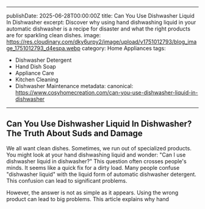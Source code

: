 
---
publishDate: 2025-06-28T00:00:00Z
title: Can You Use Dishwasher Liquid In Dishwasher
excerpt: Discover why using hand dishwashing liquid in your automatic dishwasher is a recipe for disaster and what the right products are for sparkling clean dishes.
image: https://res.cloudinary.com/dky6urpy2/image/upload/v1751012793/blog_image_1751012793_d4espa.webp
category: Home Appliances
tags:
  - Dishwasher Detergent
  - Hand Dish Soap
  - Appliance Care
  - Kitchen Cleaning
  - Dishwasher Maintenance
metadata:
  canonical: https://www.cosyhomecreation.com/can-you-use-dishwasher-liquid-in-dishwasher
---

## Can You Use Dishwasher Liquid In Dishwasher? The Truth About Suds and Damage

We all want clean dishes. Sometimes, we run out of specialized products. You might look at your hand dishwashing liquid and wonder: "Can I use dishwasher liquid in dishwasher?" This question often crosses people's minds. It seems like a quick fix for a dirty load. Many people confuse "dishwasher liquid" with the liquid form of automatic dishwasher detergent. This confusion can lead to significant problems.

However, the answer is not as simple as it appears. Using the wrong product can lead to big problems. This article explains why hand